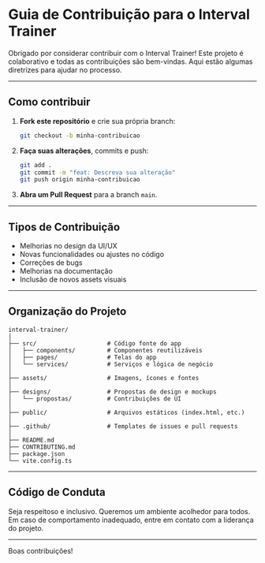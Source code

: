 # Guia de Contribuição para o Interval Trainer

Obrigado por considerar contribuir com o Interval Trainer! Este projeto é colaborativo e todas as contribuições são bem-vindas. Aqui estão algumas diretrizes para ajudar no processo.

---

## Como contribuir

1. **Fork este repositório** e crie sua própria branch:
   ```bash
   git checkout -b minha-contribuicao
   ```

2. **Faça suas alterações**, commits e push:
   ```bash
   git add .
   git commit -m "feat: Descreva sua alteração"
   git push origin minha-contribuicao
   ```

3. **Abra um Pull Request** para a branch `main`.

---

## Tipos de Contribuição

- Melhorias no design da UI/UX
- Novas funcionalidades ou ajustes no código
- Correções de bugs
- Melhorias na documentação
- Inclusão de novos assets visuais

---

## Organização do Projeto

```
interval-trainer/
│
├── src/                    # Código fonte do app
│   ├── components/         # Componentes reutilizáveis
│   ├── pages/              # Telas do app
│   └── services/           # Serviços e lógica de negócio
│
├── assets/                 # Imagens, ícones e fontes
│
├── designs/                # Propostas de design e mockups
│   └── propostas/          # Contribuições de UI
│
├── public/                 # Arquivos estáticos (index.html, etc.)
│
├── .github/                # Templates de issues e pull requests
│
├── README.md
├── CONTRIBUTING.md
├── package.json
└── vite.config.ts
```

---
## Código de Conduta

Seja respeitoso e inclusivo. Queremos um ambiente acolhedor para todos. Em caso de comportamento inadequado, entre em contato com a liderança do projeto.

---

Boas contribuições! 